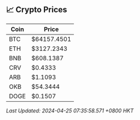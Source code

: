 ## 📈 Crypto Prices

| Coin | Price |
| ---- | ----- |
| BTC | $64157.4501 |
| ETH | $3127.2343 |
| BNB | $608.1387 |
| CRV | $0.4333 |
| ARB | $1.1093 |
| OKB | $54.3444 |
| DOGE | $0.1507 |

_Last Updated: 2024-04-25 07:35:58.571 +0800 HKT_